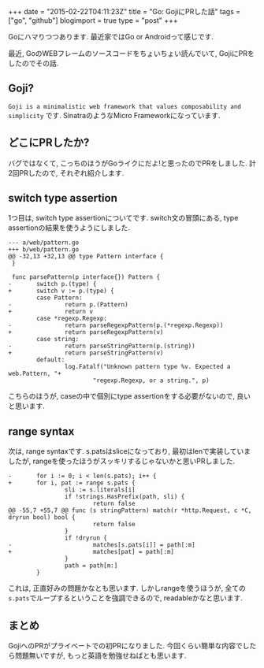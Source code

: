 +++
date = "2015-02-22T04:11:23Z"
title = "Go: GojiにPRした話"
tags = ["go", "github"]
blogimport = true
type = "post"
+++

Goにハマりつつあります. 最近家ではGo or Androidって感じです.

最近, GoのWEBフレームのソースコードをちょいちょい読んでいて, GojiにPRをしたのでその話.


## Goji?

`Goji is a minimalistic web framework that values composability and simplicity` です. SinatraのようなMicro Frameworkになっています.


## どこにPRしたか?

バグではなくて, こっちのほうがGoライクにだよ!と思ったのでPRをしました.
計2回PRしたので, それぞれ紹介します.


## switch type assertion

1つ目は, switch type assertionについてです.
switch文の冒頭にある, type assertionの結果を使うようにしました.


```
--- a/web/pattern.go
+++ b/web/pattern.go
@@ -32,13 +32,13 @@ type Pattern interface {
 }

 func parsePattern(p interface{}) Pattern {
-       switch p.(type) {
+       switch v := p.(type) {
        case Pattern:
-               return p.(Pattern)
+               return v
        case *regexp.Regexp:
-               return parseRegexpPattern(p.(*regexp.Regexp))
+               return parseRegexpPattern(v)
        case string:
-               return parseStringPattern(p.(string))
+               return parseStringPattern(v)
        default:
                log.Fatalf("Unknown pattern type %v. Expected a web.Pattern, "+
                        "regexp.Regexp, or a string.", p)
```

こちらのほうが, caseの中で個別にtype assertionをする必要がないので, 良いと思います.


## range syntax

次は, range syntaxです.
s.patsはsliceになっており, 最初はlenで実装していましたが, rangeを使ったほうがスッキリするじゃないかと思いPRしました.


```
-       for i := 0; i < len(s.pats); i++ {
+       for i, pat := range s.pats {
                sli := s.literals[i]
                if !strings.HasPrefix(path, sli) {
                        return false
@@ -55,7 +55,7 @@ func (s stringPattern) match(r *http.Request, c *C, dryrun bool) bool {
                        return false
                }
                if !dryrun {
-                       matches[s.pats[i]] = path[:m]
+                       matches[pat] = path[:m]
                }
                path = path[m:]
        }
```

これは, 正直好みの問題かなとも思います. しかしrangeを使うほうが, 全ての`s.pats`でループするということを強調できるので, readableかなと思います.


## まとめ

GojiへのPRがプライベートでの初PRになりました. 今回くらい簡単な内容でしたら問題無いですが, もっと英語を勉強せねばとも思います.

